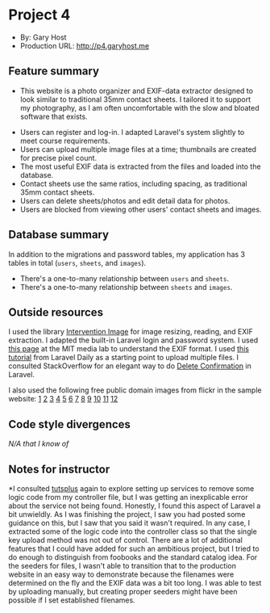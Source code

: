 # Project 4
+ By: Gary Host
+ Production URL: <http://p4.garyhost.me>

## Feature summary
* This website is a photo organizer and EXIF-data extractor designed to look similar to traditional 35mm contact 
sheets. I tailored it to support my photography, as I am often uncomfortable with the slow and bloated software that 
exists. 

+ Users can register and log-in. I adapted Laravel's system slightly to meet course requirements.
+ Users can upload multiple image files at a time; thumbnails are created for precise pixel count.
+ The most useful EXIF data is extracted from the files and loaded into the database.
+ Contact sheets use the same ratios, including spacing, as traditional 35mm contact sheets.
+ Users can delete sheets/photos and edit detail data for photos.
+ Users are blocked from viewing other users' contact sheets and images.

## Database summary

In addition to the migrations and password tables, my application has 3 tables in total (`users`, `sheets`, and 
`images`).
+ There's a one-to-many relationship between `users` and `sheets`.
+ There's a one-to-many relationship between `sheets` and `images`.

## Outside resources
I used the library [Intervention Image](http://image.intervention.io/) for image resizing, reading, and EXIF 
extraction. I adapted the built-in Laravel login and password system. I used [this 
page](https://www.media.mit.edu/pia/Research/deepview/exif.html) at the MIT media lab to understand the EXIF format. 
I used [this tutorial](https://laraveldaily.com/upload-multiple-files-laravel-5-4/) from Laravel Daily as a starting 
point to upload multiple files. I consulted StackOverflow for an elegant way to do [Delete 
Confirmation](https://stackoverflow.com/questions/32984859/delete-confirmation-in-laravel) in Laravel.

I also used the following free public domain images from flickr in the sample website:
[1](https://www.flickr.com/photos/mathiasappel/26576011703/in/photolist-Gur1ok-FRdYj6-HiMuSF-GCiJjS-2b7gvKb-Mma6Pb-NfEEzJ-2bHrof5-251iJW4-VAEZeD-JvMr6M-HzEdHY-SmxoWJ-2dQn88H-24BJ5Vn-28Uzayc-2bqFMTG-2bqFMM9-js38AF-js5wcm-NK2kt8-a6ZJoL-QbUuAY-29zYAgs-2bdFtcL-27YaXgq-TyggbQ-2cjLj6H-2bdEmAm-Ya1AyT-N5LEoR-LBxZ2-26EgPQ1-8qftQq-a6WRW2-2cffV1s-2bdFctG-26snjDM-29A2RsV-QoVbZ1-2aVVmxP-Rt9feS-2bdwQH9-Zqxzu5-KG6hLu-Mph4Ci-2bQS1Ft-HCy4P1-2fTXuMD-25G7sTU)
[2](https://www.flickr.com/photos/mathiasappel/26154953033/in/photolist-FRdYj6-HiMuSF-GCiJjS-2b7gvKb-Mma6Pb-NfEEzJ-2bHrof5-251iJW4-VAEZeD-JvMr6M-HzEdHY-SmxoWJ-2dQn88H-24BJ5Vn-28Uzayc-2bqFMTG-2bqFMM9-js38AF-js5wcm-NK2kt8-a6ZJoL-QbUuAY-29zYAgs-2bdFtcL-27YaXgq-TyggbQ-2cjLj6H-2bdEmAm-Ya1AyT-N5LEoR-LBxZ2-26EgPQ1-8qftQq-a6WRW2-2cffV1s-2bdFctG-26snjDM-29A2RsV-QoVbZ1-2aVVmxP-Rt9feS-2bdwQH9-Zqxzu5-KG6hLu-Mph4Ci-2bQS1Ft-HCy4P1-2fTXuMD-25G7sTU-a6ZJEJ)
[3](https://www.flickr.com/photos/paintdraw/37938768286/in/photolist-ZNw73A-CTSAP2-SyDaLF-CUdfxp-YPthiQ-2cqQHLA-2aryysM-21ShLrW-251aAMS-S2uAoD-Ti1asc-GrRwzD-vEMj8C-R1kUsZ-2f9znGE-23wnKKW-2edHNXQ-2aW3Ybi-24xLuLj-TAjWzJ-MzVH5-ZNu1zq-S4iDEi-2aW3ZCX-2aW3YLB-2bqL4gP-2aXLrzZ-Hot91z-26PjLee-2cjMaGB-24BJ4YT-2dVKKXF-LvVRmk-T7CSqg-Rqfare-27YaXdu-K8PAMc-DVcNTk-27G6YUy-2aWnwR2-26onGbZ-271jKWv-Jx16eH-XMmqZR-287x6Gq-2evVRJq-2cf8WpU-qV99Mw-BCAZTx-25yGU5W)
[4](https://www.flickr.com/photos/97668319@N03/35951425865/in/photolist-WLUso6-21iFzxG-284fF59-297jZw8-EgbXAU-26R87PR-r5FCkJ-27JDdX5-EHqo2k-f4EDHk-V6M21d-tLmpJb-2dcUJV3-2fgWWMJ-9pKodr-2b7b1ou-2aKczzR-23tbFek-Qxgj9Q-2dx759A-2aKcAfi-nSKoFd-ZD9bY5-213BaF2-2efGB8Y-ZfTUzh-Qxgb3j-Egb3CE-fvfWYV-2dcUGjb-NrXWTB-V7iBCW-ar8nZC-r2SaoV-213Cz8a-fvvbjY-8CRW6p-LZczx2-fvvdLh-2bkzePo-8Uoogb-jigXWX-2b7cC9q-26cboT7-27qUuSu-2qeieY-2bC6TPW-RDEFCL-HPf9R1-23wZc14)
[5](https://www.flickr.com/photos/139162177@N05/46079736654/in/photolist-2dcUGjb-NrXWTB-V7iBCW-ar8nZC-r2SaoV-213Cz8a-fvvbjY-8CRW6p-LZczx2-fvvdLh-2bkzePo-8Uoogb-jigXWX-2b7cC9q-26cboT7-27qUuSu-2qeieY-2bC6TPW-RDEFCL-HPf9R1-23wZc14-zdoEv-MisUE-8Btt6p-S4VZXy-uFnmb-eNmjk-PLd247-2f2NmuW-24UMwxB-6r5KZH-8BsG8H-23f283m-8Bt5Kz-6retYQ-pHoiJD-DoQwgw-LeSXF6-28ENYDS-SrVKT5-bQDgVc-rewcWq-25x5Bif-21e7Nrp-nChL6i-6rar4Z-GRt4Vv-2duxqcw-HqqRZi-4v31U7)
[6](https://www.flickr.com/photos/136196931@N05/29318613345/in/photolist-LEMyix-PKj7GF-8CRW44-HaEfbq-Pyw64E-TAK4RF-28KBTPi-H9w1hB-yaY3Mz-yZVCXn-z5fvMD-Fd2dbH-z3fMpP-yvg8B2-2cwiCgW-crhNFA-ZWU6Kt-Cry6rM-6r9Ra1-SA999S-XMd6ZJ-sg4uS6-JEmm3F-6r9Q4N-2bdWEtz-5PHFNN-Ld1CNq-yMGkYX-FnGL99-6ZmqUZ-2bdWERi-232ebgS-KbgQ7W-eSwLUC-BWJKY6-NgZu2u-VNaDrX-21SNBYd-y4ux53-2bvGAau-GMfLZX-Q37Ptw-6r9QSs-SpHgoG-z7kBfY-rqXe24-28xYu3B-zMYH5a-wLCMQ6-2cV6cx4)
[7](https://www.flickr.com/photos/edsonperotoni/17236111338/in/photolist-sg6zpq-ZYLbia-qyEEeo-Drzj1X-BhL1fr-aaQMwJ-peVMwM-sMKYRA-peGjB1-qNX2zw-TJXchQ-qyEHcY-K45edG-26mEE9C-d5M9fW-qjcjsk-aakET7-N4Ycor-4ZAuD1-zmNqby-qR5QwX-NnGpnK-2dYYswz-2aXHyto-biUZ5v-rpvHAJ-cwaYHN-21dYSVW-aahSsT-fELaTA-YmrG7j-qy7Q98-2a7DMdK-2aTBrqc-2aGcXqL-6thGcj-29EsPFC-2377Cf2-N1WmJg-MS6TzF-SEiYcn-2177DqV-2bHhsFp-2cKUHfA-WHdPjt-oEcHMr-nFvgm3-28K6EjN-HEKjsh-aakF17)
[8](https://www.flickr.com/photos/67415843@N05/39450597645/in/photolist-2377Cf2-N1WmJg-MS6TzF-SEiYcn-2177DqV-2bHhsFp-2cKUHfA-WHdPjt-oEcHMr-nFvgm3-28K6EjN-HEKjsh-aakF17-YZuJHJ-2e5KHkP-2bhG8rK-29eLxpp-2bvgHqP-29StPYP-24EXwTP-RNdoMh-29FsuB7-28sCvDM-21iPrfR-6tdyip-dyeNih-Pc5Qgh-ZYtTeQ-23oyj29-6tdygF-24SbH7e-s2TFSg-nusTJL-hCWSre-cgMKEW-o5uia9-RRMbq8-XL4qDb-94NpNU-P86xCu-oNarnT-YxK7gS-aahSaH-9wUHHY-2ba1keZ-WBiiyc-28u2fR7-Z1ADHs-26XuGsy-6thG3y)
[9](https://www.flickr.com/photos/brathot/43150903730/in/photolist-28K6EjN-HEKjsh-aakF17-YZuJHJ-2e5KHkP-2bhG8rK-29eLxpp-2bvgHqP-29StPYP-24EXwTP-RNdoMh-29FsuB7-28sCvDM-21iPrfR-6tdyip-dyeNih-Pc5Qgh-ZYtTeQ-23oyj29-6tdygF-24SbH7e-s2TFSg-nusTJL-hCWSre-cgMKEW-o5uia9-RRMbq8-XL4qDb-94NpNU-P86xCu-oNarnT-YxK7gS-aahSaH-9wUHHY-2ba1keZ-WBiiyc-28u2fR7-Z1ADHs-26XuGsy-6thG3y-qqb8Wt-Mz4bX4-ZqgyKa-28shHE5-CahDBY-eSS6g1-hyMVZt-cM6Sbb-27VQQ79-94Npzd)
[10](https://www.flickr.com/photos/magdalena_b/5274259350/in/photolist-934Xy3-Rgnkpq-rBwSkM-r1qyFs-yMN46h-eeCMWn-bixg68-268V1cL-eeJvJL-25dunyb-ZcKQzs-88pTGz-ch7UXw-k2B4We-soKFKR-k2DdLo-eeD3y4-q5srxZ-e4FU7V-RtVpiF-RYJegW-bMccUD-Wio62L-WCG5w9-KCX1Y-KCV1a-KCNQy-KCP7u-eZUtSv-EUWmed-29Qw84o-8pnvEd-2aemnfX-ch7W6w-ouTnhm-qJMTVD-22MygZo-8Rf55F-YrUCd4-cu7KmA-vPQXik-bzWj3J-8fD4K1-Wio2hS-agtQks-dNU9nB-agr53v-6KVRih-ELkpzB-fYPZdm)
[11](https://www.flickr.com/photos/121131556@N06/32477446357/in/photolist-RtVpiF-RYJegW-bMccUD-Wio62L-WCG5w9-KCX1Y-KCV1a-KCNQy-KCP7u-eZUtSv-EUWmed-29Qw84o-8pnvEd-2aemnfX-ch7W6w-ouTnhm-qJMTVD-22MygZo-8Rf55F-YrUCd4-cu7KmA-vPQXik-bzWj3J-8fD4K1-Wio2hS-agtQks-dNU9nB-agr53v-6KVRih-ELkpzB-fYPZdm-WQ9cEJ-Lt4xsq-agqXhZ-cEUg8E-VokaTt-on7a39-H8VBr2-ziDuZw-WQ8EQh-a5A6jV-2435o77-sS2A4o-AhT5cN-xxeePE-JzGvUw-27EKLkT-nHEXss-ofncxY-bmvLkq)
[12](https://www.flickr.com/photos/sloalan/31391996201/in/photolist-PQ1bMP-5tQSnv-pineGw-L5iuun-ydGxQY-fHskvi-88tPCY-9bLP3r-TuGvmG-xmwv4b-GV2SW4-28SfHGb-NVvMGD-F4sK4g-FFZVUW-nynaNg-ELkobV-HbVPFw-AfRPwn-npS36M-22T8hK6-uZ2LAe-2435oou-wMFBog-yu4MoX-AtRGQ5-xyHv9H-pJwPc8-xvTXjW-fAXCCc-nvZJNu-VBHGu5-M89bcQ-fPaJku-xxxJDQ-wHJreL-uiwi82-xxeSH9-BavjVA-yux3Vf-sdFvgE-EnRjG4-JBWHUu-s4bpt7-QfeMKY-VdWuAf-u53BEY-6oDF81-ydGz9Q-ngLrhT)

## Code style divergences
*N/A that I know of*

## Notes for instructor
*I consulted [tutsplus](https://code.tutsplus.com/tutorials/how-to-register-use-laravel-service-providers--cms-28966) 
again to explore setting up services to remove some logic code from my controller file, but I was getting an 
inexplicable error about the service not being found. Honestly, I found this aspect of Laravel a bit unwieldly. As I 
was finishing the project, I saw you had posted some guidance on this, but I saw that you said it wasn't required. In 
any case, I extracted some of the logic code into the controller class so that the single key upload method was not 
out of control. There are a lot of additional features that I could have added for such an ambitious project, but I 
tried to do enough to distinguish from foobooks and the standard catalog idea. For the seeders for files, I wasn't 
able to transition that to the production website in an easy way to demonstrate because the filenames were determined 
on the fly and the EXIF data was a bit too long. I was able to test by uploading manually, but creating proper seeders might have been possible if I set established filenames.
